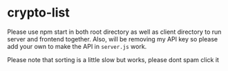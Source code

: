 # crypto-list

Please use npm start in both root directory as well as client directory to run server and frontend together. Also, will be removing my API key so please add your own to make the API in `server.js` work.

Please note that sorting is a little slow but works, please dont spam click it
